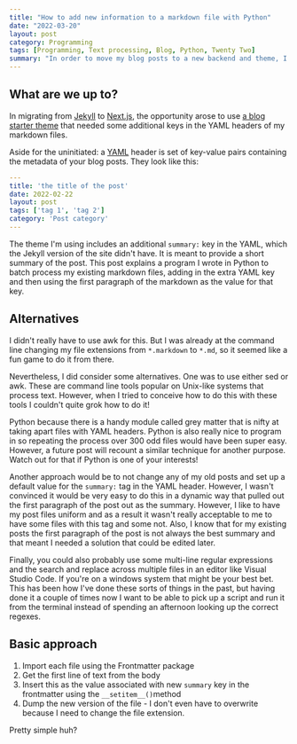 ```yaml
---
title: "How to add new information to a markdown file with Python"
date: "2022-03-20"
layout: post
category: Programming
tags: [Programming, Text processing, Blog, Python, Twenty Two]
summary: "In order to move my blog posts to a new backend and theme, I needed to add some additional YAML keys and values to my blog's markdown files. Here's how I did it."
---
```

## What are we up to?
In migrating from [Jekyll]() to [Next.js](), the opportunity arose to use [a blog starter theme]() that needed some additional keys in the YAML headers of my markdown files.

Aside for the uninitiated: a [YAML]() header is set of key-value pairs containing the metadata of your blog posts. They look like this:

```yaml
---
title: 'the title of the post'
date: 2022-02-22
layout: post
tags: ['tag 1', 'tag 2']
category: 'Post category'
---
```

The theme I'm using includes an additional `summary:` key in the YAML, which the Jekyll version of the site didn't have. It is meant to provide a short summary of the post. This post explains a program I wrote in Python to batch process my existing markdown files, adding in the extra YAML key and then using the first paragraph of the markdown as the value for that key.

## Alternatives
I didn't really have to use awk for this. But I was already at the command line changing my file extensions from `*.markdown` to `*.md`, so it seemed like a fun game to do it from there.

Nevertheless, I did consider some alternatives. One was to use either sed or awk. These are command line tools popular on Unix-like systems that process text. However, when I tried to conceive how to do this with these tools I couldn't quite grok how to do it!

Python because there is a handy module called grey matter that is nifty at taking apart files with YAML headers. Python is also really nice to program in so repeating the process over 300 odd files would have been super easy. However, a future post will recount a similar technique for another purpose. Watch out for that if Python is one of your interests!

Another approach would be to not change any of my old posts and set up a default value for the `summary:` tag in the YAML header. However, I wasn't convinced it would be very easy to do this in a dynamic way that pulled out the first paragraph of the post out as the summary. However, I like to have my post files uniform and as a result it wasn't really acceptable to me to have some files with this tag and some not. Also, I know that for my existing posts the first paragraph of the post is not always the best summary and that meant I needed a solution that could be edited later. 

Finally, you could also probably use some multi-line regular expressions and the search and replace across multiple files in an editor like Visual Studio Code. If you're on a windows system that might be your best bet. This has been how I've done these sorts of things in the past, but having done it a couple of times now I want to be able to pick up a script and run it from the terminal instead of spending an afternoon looking up the correct regexes.

## Basic approach
1. Import each file using the Frontmatter package
2. Get the first line of text from the body
3. Insert this as the value associated with new `summary` key in the frontmatter using the `__setitem__()`method 
4. Dump the new version of the file - I don't even have to overwrite because I need to change the file extension.

Pretty simple huh?



